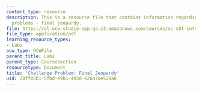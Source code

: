 ```yaml
---
content_type: resource
description: This is a resource file that contains information regarding challenge
  problems - final jeopardy.
file: https://ol-ocw-studio-app-qa.s3.amazonaws.com/courses/ec-s01-internet-technology-in-local-and-global-communities-spring-2005-summer-2005/20ff05b15fbde9b1493d626a70e520a6_MITEC_S01S05_jeopardy.pdf
file_type: application/pdf
learning_resource_types:
- Labs
ocw_type: OCWFile
parent_title: Labs
parent_type: CourseSection
resourcetype: Document
title: 'Challenge Problem: Final Jeopardy'
uid: 20ff05b1-5fbd-e9b1-493d-626a70e520a6
---
```

